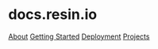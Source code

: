 # docs.resin.io

[About](pages/about.md)
[Getting Started](pages/gettingStarted.md)
[Deployment](pages/deployment.md)
[Projects](pages/projects.md)
